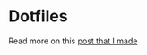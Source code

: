 # Dotfiles

Read more on this [post that I made](https://xithrius.cloud/blog/posts/arch-linux-customization)

